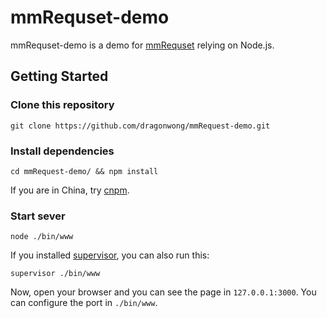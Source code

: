 mmRequset-demo
==============
mmRequset-demo is a demo for [mmRequset](https://github.com/RubyLouvre/mmRequest) relying on Node.js.

Getting Started
---------------

### Clone this repository

```
git clone https://github.com/dragonwong/mmRequest-demo.git
```

### Install dependencies

```
cd mmRequest-demo/ && npm install
```

If you are in China, try [cnpm](http://cnpmjs.org/).

### Start sever

```
node ./bin/www
```

If you installed [supervisor](https://github.com/isaacs/node-supervisor), you can also run this:

```
supervisor ./bin/www
```

Now, open your browser and you can see the page in `127.0.0.1:3000`. You can configure the port in `./bin/www`.
